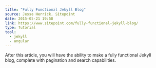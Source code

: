 ```yaml
---
title: "Fully Functional Jekyll Blog"
source: Jesse Herrick, Sitepoint
date: 2015-05-21 19:58
link: https://www.sitepoint.com/fully-functional-jekyll-blog/
type: Tutorial
tool:
  - jekyll
  - angular
---
```

After this article, you will have the ability to make a fully functional Jekyll blog, complete with pagination and search capabilities.





